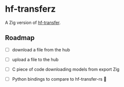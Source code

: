 # hf-transferz

A Zig version of [hf-transfer](https://github.com/huggingface/hf-transfer).


## Roadmap

- [ ] download a file from the hub
- [ ] upload a file to the hub
- [ ] C piece of code downloading models from export Zig
- [ ] Python bindings to compare to hf-transfer-rs :boxing_glove:


